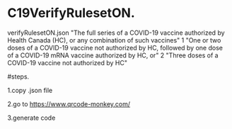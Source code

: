# C19VerifyRulesetON.
verifyRulesetON.json
"The full series of a COVID-19 vaccine authorized by Health Canada (HC), or any combination of such vaccines"
1	"One or two doses of a COVID-19 vaccine not authorized by HC, followed by one dose of a COVID-19 mRNA vaccine authorized by HC, or"
2	"Three doses of a COVID-19 vaccine not authorized by HC"

#steps.

1.copy .json file 

2.go to https://www.qrcode-monkey.com/

3.generate code 
